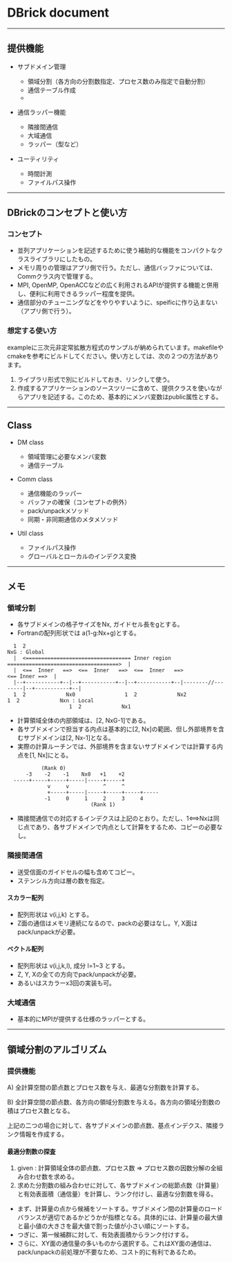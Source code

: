 # DBrick document

---
## 提供機能

- サブドメイン管理
  - 領域分割（各方向の分割数指定、プロセス数のみ指定で自動分割）
  - 通信テーブル作成
  -

- 通信ラッパー機能
  - 隣接間通信
  - 大域通信
  - ラッパー（型など）

- ユーティリティ
  - 時間計測
  - ファイルパス操作

---
## DBrickのコンセプトと使い方

### コンセプト
- 並列アプリケーションを記述するために使う補助的な機能をコンパクトなクラスライブラリにしたもの。
- メモリ周りの管理はアプリ側で行う。ただし、通信バッファについては、Commクラス内で管理する。
- MPI, OpenMP, OpenACCなどの広く利用されるAPIが提供する機能と併用し、便利に利用できるラッパー程度を提供。
- 通信部分のチューニングなどをやりやすいように、speificに作り込まない（アプリ側で行う）。

### 想定する使い方
exampleに三次元非定常拡散方程式のサンプルが納められています。makefileやcmakeを参考にビルドしてください。使い方としては、次の２つの方法があります。
1. ライブラリ形式で別にビルドしておき、リンクして使う。
2. 作成するアプリケーションのソースツリーに含めて、提供クラスを使いながらアプリを記述する。このため、基本的にメンバ変数はpublic属性とする。


---
## Class

- DM class
  - 領域管理に必要なメンバ変数
  - 通信テーブル


- Comm class
  - 通信機能のラッパー
  - バッファの確保（コンセプトの例外）
  - pack/unpackメソッド
  - 同期・非同期通信のメタメソッド


- Util class
  - ファイルパス操作
  - グローバルとローカルのインデクス変換

---
## メモ

### 領域分割

- 各サブドメインの格子サイズをNx, ガイドセル長をgとする。
- Fortranの配列形状では a(1-g:Nx+g)とする。

~~~
  1  2                                                                                      NxG : Global
  |  <================================== Inner region ====================================>  |
  |  <==  Inner   ==>  <==  Inner   ==>  <==  Inner   ==>                     <== Inner ==>  |
  |--+-----------+--|--+-----------+--|--+-----------+--|--------//--------|--+-----------+--|
  1  2             Nx0                1  2             Nx2                 1  2             Nxn : Local
                    1  2             Nx1
~~~

- 計算領域全体の内部領域は、[2, NxG-1]である。
- 各サブドメインで担当する内点は基本的に[2, Nx]の範囲、但し外部境界を含むサブドメインは[2, Nx-1]となる。
- 実際の計算ルーチンでは、外部境界を含まないサブドメインでは計算する内点を[1, Nx]にとる。

~~~
           (Rank 0)
      -3    -2    -1    Nx0   +1    +2    
  -----+-----+-----+-----|-----+-----+
             v     v           ^     ^   
             +-----+-----|-----+-----+-----+-----
            -1     0     1     2     3     4
                           (Rank 1)
~~~

- 隣接間通信での対応するインデクスは上記のとおり。ただし、1<==>Nxは同じ点であり、各サブドメインで内点として計算をするため、コピーの必要なし。

### 隣接間通信

- 送受信面のガイドセルの幅も含めてコピー。
- ステンシル方向は層の数を指定。


#### スカラー配列
- 配列形状は v(i,j,k) とする。
- Z面の通信はメモリ連続になるので、packの必要はなし。Y, X面はpack/unpackが必要。


#### ベクトル配列
- 配列形状は v(i,j,k,l), 成分 l=1~3 とする。
- Z, Y, Xの全ての方向でpack/unpackが必要。
- あるいはスカラーx3回の実装も可。

### 大域通信
- 基本的にMPIが提供する仕様のラッパーとする。


---
## 領域分割のアルゴリズム

### 提供機能
A) 全計算空間の節点数とプロセス数を与え、最適な分割数を計算する。

B) 全計算空間の節点数、各方向の領域分割数を与える。各方向の領域分割数の積はプロセス数となる。

上記の二つの場合に対して、各サブドメインの節点数、基点インデクス、隣接ランク情報を作成する。

#### 最適分割数の探査

1. given : 計算領域全体の節点数、プロセス数 => プロセス数の因数分解の全組み合わせ数を求める。
2. 求めた分割数の組み合わせに対して、各サブドメインの総節点数（計算量）と有効表面積（通信量）を計算し、ランク付けし、最適な分割数を得る。
  - まず、計算量の点から候補をソートする。サブドメイン間の計算量のロードバランスが適切であるかどうかが指標となる。具体的には、計算量の最大値と最小値の大きさを最大値で割った値が小さい順にソートする。
  - つぎに、第一候補群に対して、有効表面積からランク付けする。
  - さらに、XY面の通信量の多いものから選択する。これはXY面の通信は、pack/unpackの前処理が不要なため、コスト的に有利であるため。
